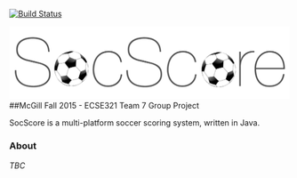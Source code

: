 [![Build Status](https://travis-ci.org/vicrep/ECSE321-Team7-SoccerScoring.svg?branch=master)](https://travis-ci.org/vicrep/ECSE321-Team7-SoccerScoring)

![SocScore](/logo.png?raw=true "SocScore")
##McGill Fall 2015 - ECSE321 Team 7 Group Project

SocScore is a multi-platform soccer scoring system, written in Java.


### About 
*TBC*
